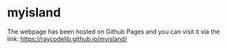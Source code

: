 # myisland
The webpage has been hosted on Github Pages and you can visit it via the link: https://raycodelib.github.io/myisland/
